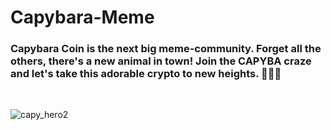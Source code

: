 # Capybara-Meme
### Capybara Coin is the next big meme-community. Forget all the others, there's a new animal in town! Join the CAPYBA craze and let's take this adorable crypto to new heights. 🚀🚀🚀

<br>

![capy_hero2](https://user-images.githubusercontent.com/132853926/236820948-4ad8cff2-3e45-4b05-9659-c9ef69c9a8a1.png)
